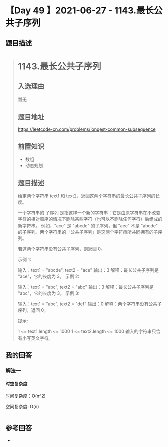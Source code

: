 # 【Day 49 】2021-06-27 - 1143.最长公共子序列 

## 题目描述

> # 1143.最长公共子序列
>
> ## 入选理由
>
> 暂无
>
> ## 题目地址
>
> https://leetcode-cn.com/problems/longest-common-subsequence
>
> ## 前置知识
>
> - 数组
> - 动态规划
>
> ## 题目描述
>
> 给定两个字符串  text1 和  text2，返回这两个字符串的最长公共子序列的长度。
>
> 一个字符串的  子序列  是指这样一个新的字符串：它是由原字符串在不改变字符的相对顺序的情况下删除某些字符（也可以不删除任何字符）后组成的新字符串。
> 例如，"ace" 是 "abcde" 的子序列，但 "aec" 不是 "abcde" 的子序列。两个字符串的「公共子序列」是这两个字符串所共同拥有的子序列。
>
> 若这两个字符串没有公共子序列，则返回 0。
>
> 示例 1:
>
> 输入：text1 = "abcde", text2 = "ace"
> 输出：3
> 解释：最长公共子序列是 "ace"，它的长度为 3。
> 示例 2:
>
> 输入：text1 = "abc", text2 = "abc"
> 输出：3
> 解释：最长公共子序列是 "abc"，它的长度为 3。
> 示例 3:
>
> 输入：text1 = "abc", text2 = "def"
> 输出：0
> 解释：两个字符串没有公共子序列，返回 0。
>
> 提示:
>
> 1 <= text1.length <= 1000
> 1 <= text2.length <= 1000
> 输入的字符串只含有小写英文字符。

## 我的回答

### 解法一

#### 时空复杂度

时间复杂度：O(n^2) 

空间复杂度: O(n)



```JavaScript

```

## 参考回答

-
